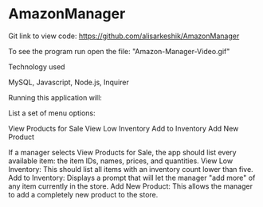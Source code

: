 # AmazonManager

Git link to view code: https://github.com/alisarkeshik/AmazonManager

To see the program run open the file: "Amazon-Manager-Video.gif"

Technology used

MySQL, Javascript, Node.js, Inquirer

 Running this application will:
 
List a set of menu options:

View Products for Sale
View Low Inventory
Add to Inventory
Add New Product

If a manager selects View Products for Sale, the app should list every available item: the item IDs, names, prices, and quantities.
View Low Inventory: This should list all items with an inventory count lower than five.
Add to Inventory: Displays a prompt that will let the manager "add more" of any item currently in the store.
Add New Product: This allows the manager to add a completely new product to the store.


